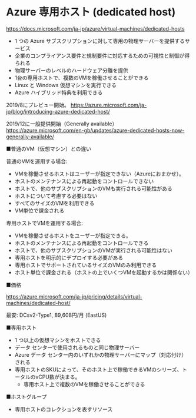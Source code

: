 # Azure 専用ホスト (dedicated host)

https://docs.microsoft.com/ja-jp/azure/virtual-machines/dedicated-hosts

- 1 つの Azure サブスクリプションに対して専用の物理サーバーを提供するサービス
- 企業のコンプライアンス要件と規制要件に対応するための可視性と制御が得られる
- 物理サーバーのレベルのハードウェア分離を提供
- 1台の専用ホストで、複数のVMを稼働させることができる
- Linux と Windows 仮想マシンを実行できる
- Azure ハイブリッド特典を利用できる

2019/8にプレビュー開始。
https://azure.microsoft.com/ja-jp/blog/introducing-azure-dedicated-host/

2019/12に一般提供開始（Generally available）
https://azure.microsoft.com/en-gb/updates/azure-dedicated-hosts-now-generally-available/

■普通のVM（仮想マシン）との違い

普通のVMを運用する場合:
- VMを稼働させるホストはユーザーが指定できない（Azureにおまかせ）。
- ホストのメンテナンスによる再起動をコントロールできない
- ホストで、他のサブスクリプションのVMも実行される可能性がある
- ホストについて考慮する必要はない
- すべてのサイズのVMを利用できる
- VM単位で課金される

専用ホストでVMを運用する場合:
- VMを稼働させるホストをユーザーが指定できる。
- ホストのメンテナンスによる再起動をコントロールできる
- ホストで、他のサブスクリプションのVMが実行される可能性はない
- 専用ホストを明示的にデプロイする必要がある
- 専用ホストでサポートされているサイズのVMのみ利用できる
- ホスト単位で課金される（ホストの上でいくつVMを起動するかは関係ない）

■価格

https://azure.microsoft.com/ja-jp/pricing/details/virtual-machines/dedicated-host/

最安: DCsv2-Type1, 89,608円/月 (EastUS)

■専用ホスト

- 1 つ以上の仮想マシンをホストできる
- データ センターで使用されるものと同じ物理サーバー
- Azure データ センター内のいずれかの物理サーバーにマップ（対応付け）される
- 専用ホストのSKUによって、そのホスト上で稼働できるVMのシリーズ、トータルのvCPU数が決まる。
  - 専用ホスト上で複数のVMを稼働させることができる

■ホストグループ

- 専用ホストのコレクションを表すリソース


